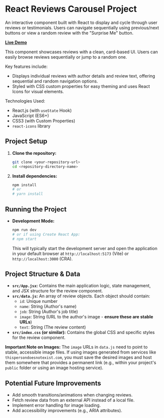 # React Reviews Carousel Project

An interactive component built with React to display and cycle through user reviews or testimonials. Users can navigate sequentially using previous/next buttons or view a random review with the "Surprise Me" button.

**[Live Demo](https://reviewcarouselnoto.netlify.app/)**

This component showcases reviews with a clean, card-based UI. Users can easily browse reviews sequentially or jump to a random one.

Key features include:

- Displays individual reviews with author details and review text, offering sequential and random navigation options.
- Styled with CSS custom properties for easy theming and uses React Icons for visual elements.

Technologies Used:

- React.js (with `useState` Hook)
- JavaScript (ES6+)
- CSS3 (with Custom Properties)
- `react-icons` library

## Project Setup

1.  **Clone the repository:**
    ```bash
    git clone <your-repository-url>
    cd <repository-directory-name>
    ```
2.  **Install dependencies:**
    ```bash
    npm install
    # or
    # yarn install
    ```

## Running the Project

- **Development Mode:**
  ```bash
  npm run dev
  # or if using Create React App:
  # npm start
  ```
  This will typically start the development server and open the application in your default browser at `http://localhost:5173` (Vite) or `http://localhost:3000` (CRA).

## Project Structure & Data

- **`src/App.jsx`:** Contains the main application logic, state management, and JSX structure for the review component.
- **`src/data.js`:** An array of review objects. Each object should contain:
  - `id`: Unique number
  - `name`: String (Author's name)
  - `job`: String (Author's job title)
  - `image`: String (URL to the author's image - **ensure these are stable URLs**)
  - `text`: String (The review content)
- **`src/index.css` (or similar):** Contains the global CSS and specific styles for the review component.

**Important Note on Images:** The `image` URLs in `data.js` need to point to stable, accessible image files. If using images generated from services like `thispersondoesnotexist.com`, you must save the desired images and host them somewhere that provides a permanent link (e.g., within your project's `public` folder or using an image hosting service).

## Potential Future Improvements

- Add smooth transitions/animations when changing reviews.
- Fetch review data from an external API instead of a local file.
- Implement error handling for image loading.
- Add accessibility improvements (e.g., ARIA attributes).

